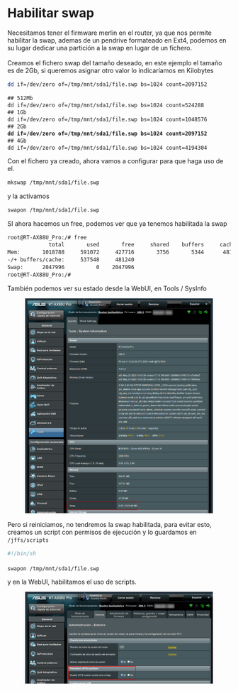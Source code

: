 # Habilitar swap

Necesitamos tener el firmware merlin en el router, ya que nos permite habilitar la swap, ademas de un pendrive formateado en Ext4, podemos en su lugar dedicar una partición a la swap en lugar de un fichero. \
\
Creamos el fichero swap del tamaño deseado, en este ejemplo el tamaño es de 2Gb, si queremos asignar otro valor lo indicaríamos en Kilobytes

```sh
dd if=/dev/zero of=/tmp/mnt/sda1/file.swp bs=1024 count=2097152
```

<pre class="language-sh"><code class="lang-sh">## 512Mb
dd if=/dev/zero of=/tmp/mnt/sda1/file.swp bs=1024 count=524288
## 1Gb
dd if=/dev/zero of=/tmp/mnt/sda1/file.swp bs=1024 count=1048576
## 2Gb
<strong>dd if=/dev/zero of=/tmp/mnt/sda1/file.swp bs=1024 count=2097152
</strong>## 4Gb
dd if=/dev/zero of=/tmp/mnt/sda1/file.swp bs=1024 count=4194304
</code></pre>

Con el fichero ya creado, ahora vamos a configurar para que haga uso de el.&#x20;

```sh
mkswap /tmp/mnt/sda1/file.swp
```

y la activamos

```sh
swapon /tmp/mnt/sda1/file.swp
```



SI ahora hacemos un free, podemos ver que ya tenemos habilitada la swap

```sh
root@RT-AX88U_Pro:/# free
             total       used       free     shared    buffers     cached
Mem:       1018788     591072     427716       3756       5344      48180
-/+ buffers/cache:     537548     481240
Swap:      2047996          0    2047996
root@RT-AX88U_Pro:/#
```

También podemos ver su estado desde la WebUI, en Tools / SysInfo

<figure><img src="../.gitbook/assets/image (3) (2).png" alt=""><figcaption></figcaption></figure>



Pero si reiniciamos, no tendremos la swap habilitada, para evitar esto, creamos un script con permisos de ejecución y lo guardamos en `/jffs/scripts`&#x20;

```sh
#!/bin/sh

swapon /tmp/mnt/sda1/file.swp
```

y en la WebUI, habilitamos el uso de scripts.

<figure><img src="../.gitbook/assets/image (7) (2) (1).png" alt=""><figcaption></figcaption></figure>
